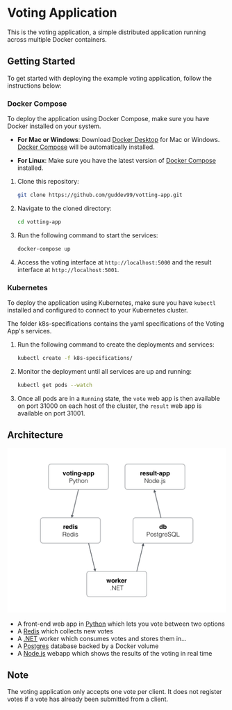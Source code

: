 # Voting Application

This is the voting application, a simple distributed application running across multiple Docker containers. 

## Getting Started

To get started with deploying the example voting application, follow the instructions below:

### Docker Compose

To deploy the application using Docker Compose, make sure you have Docker installed on your system.

- **For Mac or Windows**:
  Download [Docker Desktop](https://www.docker.com/products/docker-desktop) for Mac or Windows. [Docker Compose](https://docs.docker.com/compose) will be automatically installed.

- **For Linux**:
  Make sure you have the latest version of [Docker Compose](https://docs.docker.com/compose/install/) installed.

1. Clone this repository:

    ```bash
    git clone https://github.com/guddev99/votting-app.git
    ```

2. Navigate to the cloned directory:

    ```bash
    cd votting-app
    ```

3. Run the following command to start the services:

    ```bash
    docker-compose up
    ```

4. Access the voting interface at `http://localhost:5000` and the result interface at `http://localhost:5001`.

### Kubernetes

To deploy the application using Kubernetes, make sure you have `kubectl` installed and configured to connect to your Kubernetes cluster.

The folder k8s-specifications contains the yaml specifications of the Voting App's services.

1. Run the following command to create the deployments and services:

    ```bash
    kubectl create -f k8s-specifications/
    ```

2. Monitor the deployment until all services are up and running:

    ```bash
    kubectl get pods --watch
    ```

3. Once all pods are in a `Running` state, the `vote` web app is then available on port 31000 on each host of the cluster, the `result` web app is available on port 31001.

## Architecture

![Architecture diagram](architecture.png)

* A front-end web app in [Python](/vote) which lets you vote between two options
* A [Redis](https://hub.docker.com/_/redis/) which collects new votes
* A [.NET](/worker/src/Worker) worker which consumes votes and stores them in…
* A [Postgres](https://hub.docker.com/_/postgres/) database backed by a Docker volume
* A [Node.js](/result) webapp which shows the results of the voting in real time

Note
----
The voting application only accepts one vote per client. It does not register votes if a vote has already been submitted from a client.
